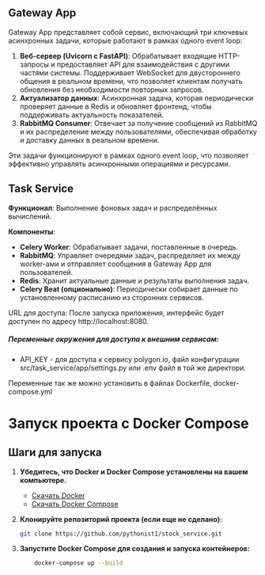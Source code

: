 ## Gateway App

Gateway App представляет собой сервис, включающий три ключевых асинхронных задачи, которые работают в рамках одного event loop:

1. **Веб-сервер (Uvicorn с FastAPI)**: Обрабатывает входящие HTTP-запросы и предоставляет API для взаимодействия с другими частями системы. Поддерживает WebSocket для двустороннего общения в реальном времени, что позволяет клиентам получать обновления без необходимости повторных запросов.
2. **Актуализатор данных**: Асинхронная задача, которая периодически проверяет данные в Redis и обновляет фронтенд, чтобы поддерживать актуальность показателей.
3. **RabbitMQ Consumer**: Отвечает за получение сообщений из RabbitMQ и их распределение между пользователями, обеспечивая обработку и доставку данных в реальном времени.

Эти задачи функционируют в рамках одного event loop, что позволяет эффективно управлять асинхронными операциями и ресурсами.

## Task Service

**Функционал**: Выполнение фоновых задач и распределённых вычислений.

**Компоненты**:
- **Celery Worker**: Обрабатывает задачи, поставленные в очередь.
- **RabbitMQ**: Управляет очередями задач, распределяет их между worker-ами и отправляет сообщения в Gateway App для пользователей.
- **Redis**: Хранит актуальные данные и результаты выполнения задач.
- **Celery Beat (опционально)**: Периодически собирает данные по установленному расписанию из сторонних сервисов.


URL для доступа: После запуска приложения, интерфейс будет доступен по адресу http://localhost:8080.

##### Переменные окружения для доступа к внешним сервисам:
- API_KEY - для доступа к сервису polygon.io, файл конфигурации src/task_service/app/settings.py или .env файл в той же директори.


Переменные так же можно установить в файлах Dockerfile, docker-compose.yml

# Запуск проекта с Docker Compose

## Шаги для запуска

1. **Убедитесь, что Docker и Docker Compose установлены на вашем компьютере.**
   - [Скачать Docker](https://docs.docker.com/get-docker/)
   - [Скачать Docker Compose](https://docs.docker.com/compose/install/)

2. **Клонируйте репозиторий проекта (если еще не сделано):**

   ```bash
   git clone https://github.com/pythonist1/stock_service.git

3. **Запустите Docker Compose для создания и запуска контейнеров:**

    ```bash
        docker-compose up --build